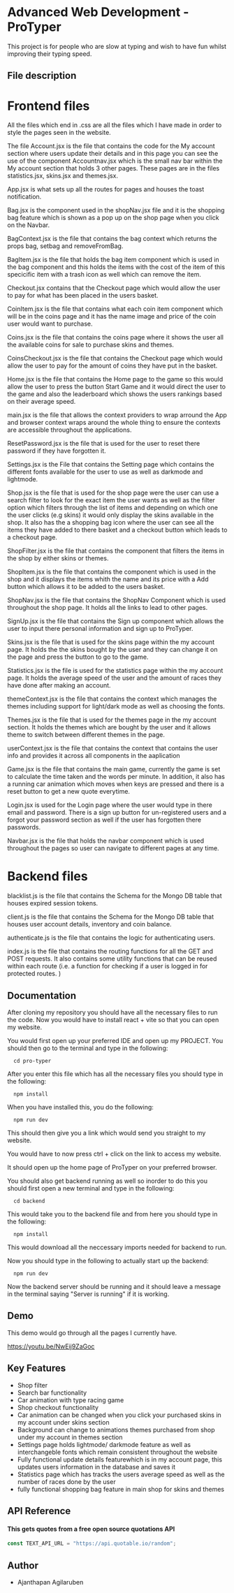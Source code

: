 # Advanced Web Development - ProTyper

This project is for people who are slow at typing and wish to have fun whilst improving their typing speed.

## File description

# Frontend files

All the files which end in .css are all the files which I have made in order to style the pages seen in the website.

The file Account.jsx is the file that contains the code for the My account section where users update their details and in this page you can see the use of the component Accountnav.jsx which is the small nav bar within the My account section that holds 3 other pages. These pages are in the files statistics.jsx, skins.jsx and themes.jsx.

App.jsx is what sets up all the routes for pages and houses the toast notification.

Bag.jsx is the component used in the shopNav.jsx file and it is the shopping bag feature which is shown as a pop up on the shop page when you click on the Navbar.

BagContext.jsx is the file that contains the bag context which returns the props bag, setbag and removeFromBag.

BagItem.jsx is the file that holds the bag item component which is used in the bag component and this holds the items with the cost of the item of this specicific item with a trash icon as well which can remove the item.

Checkout.jsx contains that the Checkout page which would allow the user to pay for what has been placed in the users basket.

CoinItem.jsx is the file that contains what each coin item component which will be in the coins page and it has the name image and price of the coin user would want to purchase.

Coins.jsx is the file that contains the coins page where it shows the user all the available coins for sale to purchase skins and themes.

CoinsCheckout.jsx is the file that contains the Checkout page which would allow the user to pay for the amount of coins they have put in the basket.

Home.jsx is the file that contains the Home page to the game so this would allow the user to press the button Start Game and it would direct the user to the game and also the leaderboard which shows the users rankings based on their average speed.

main.jsx is the file that allows the context providers to wrap arround the App and browser context wraps around the whole thing to ensure the contexts are accessible throughout the applications.

ResetPassword.jsx is the file that is used for the user to reset there password if they have forgotten it.

Settings.jsx is the File that contains the Setting page which contains the different fonts available for the user to use as well as darkmode and lightmode.

Shop.jsx is the file that is used for the shop page were the user can use a search filter to look for the exact item the user wants as well as the filter option which filters through the list of items and depending on which one the user clicks (e.g skins) it would only display the skins available in the shop. It also has the a shopping bag icon where the user can see all the items they have added to there basket and a checkout button which leads to a checkout page.

ShopFilter.jsx is the file that contains the component that filters the items in the shop by either skins or themes.

ShopItem.jsx is the file that contains the component which is used in the shop and it displays the items whith the name and its price with a Add button which allows it to be added to the users basket.

ShopNav.jsx is the file that contains the ShopNav Component which is used throughout the shop page. It holds all the links to lead to other pages.

SignUp.jsx is the file that contains the Sign up component which allows the user to input there personal information and sign up to ProTyper.

Skins.jsx is the file that is used for the skins page within the my account page. It holds the the skins bought by the user and they can change it on the page and press the button to go to the game.

Statistics.jsx is the file is used for the statistics page within the my account page. It holds the average speed of the user and the amount of races they have done after making an account.

themeContext.jsx is the file that contains the context which manages the themes including support for light/dark mode as well as choosing the fonts.

Themes.jsx is the file that is used for the themes page in the my account section. It holds the themes which are bought by the user and it allows theme to switch between different themes in the page.

userContext.jsx is the file that contains the context that contains the user info and provides it across all components in the aaplication

Game.jsx is the file that contains the main game, currently the game is set to calculate the time taken and the words per minute. In addition, it also has a running car animation which moves when keys are pressed and there is a reset button to get a new quote everytime.

Login.jsx is used for the Login page where the user would type in there email and password. There is a sign up button for un-registered users and a forgot your password section as well if the user has forgotten there passwords.

Navbar.jsx is the file that holds the navbar component which is used throughout the pages so user can navigate to different pages at any time.

# Backend files

blacklist.js is the file that contains the Schema for the Mongo DB table that houses expired session tokens.

client.js is the file that contains the Schema for the Mongo DB table that houses user account details, inventory and coin balance.

authenticate.js is the file that contains the logic for authenticating users.

index.js is the file that contains the routing functions for all the GET and POST requests. It also contains some utility functions that can be reused within each route (i.e. a function for checking if a user is logged in for protected routes. )

## Documentation

After cloning my repository you should have all the necessary files to run the code. Now you would have to install react + vite so that you can open my website.

You would first open up your preferred IDE and open up my PROJECT. You should then go to the terminal and type in the following:

```
  cd pro-typer
```

After you enter this file which has all the necessary files you should type in the following:

```
  npm install
```

When you have installed this, you do the following:

```
  npm run dev
```

This should then give you a link which would send you straight to my website.

You would have to now press ctrl + click on the link to access my website.

It should open up the home page of ProTyper on your preferred browser.

You should also get backend running as well so inorder to do this you should first open a new terminal and type in the following:

```
  cd backend
```

This would take you to the backend file and from here you should type in the following:

```
  npm install
```

This would download all the neccessary imports needed for backend to run.

Now you should type in the following to actually start up the backend:

```
  npm run dev
```

Now the backend server should be running and it should leave a message in the terminal saying "Server is running" if it is working.

## Demo

This demo would go through all the pages I currently have.

https://youtu.be/NwEij9ZaGoc

## Key Features

- Shop filter
- Search bar functionality
- Car animation with type racing game
- Shop checkout functionality
- Car animation can be changed when you click your purchased skins in my account under skins section
- Background can change to animations themes purchased from shop under my account in themes section
- Settings page holds lightmode/ darkmode feature as well as interchangeble fonts which remain consistent throughout the website
- Fully functional update details featurewhich is in my account page, this updates users information in the database and saves it
- Statistics page which has tracks the users average speed as well as the number of races done by the user
- fully functional shopping bag feature in main shop for skins and themes

## API Reference

#### This gets quotes from a free open source quotations API

```javascript
const TEXT_API_URL = "https://api.quotable.io/random";
```

## Author

- Ajanthapan Agilaruben
